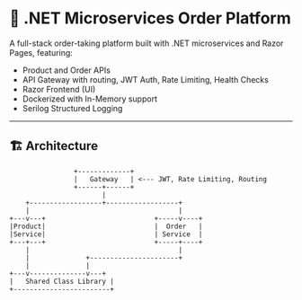 # 🧾 .NET Microservices Order Platform

A full-stack order-taking platform built with .NET microservices and Razor Pages, featuring:

- Product and Order APIs
- API Gateway with routing, JWT Auth, Rate Limiting, Health Checks
- Razor Frontend (UI)
- Dockerized with  In-Memory support
- Serilog Structured Logging

---

## 🏗️ Architecture

```text
                +-------------+
                |   Gateway   | <--- JWT, Rate Limiting, Routing
                +------+------+
                       |
    +------------------+------------------+
    |                                     |
+---v---+                           +-----v----+
|Product|                           |  Order   |
|Service|                           | Service  |
+---+---+                           +-----+----+
    |                                     |
    |              +----------------------+  
    |              |
+---v--------------v---+
|   Shared Class Library |
+------------------------+
